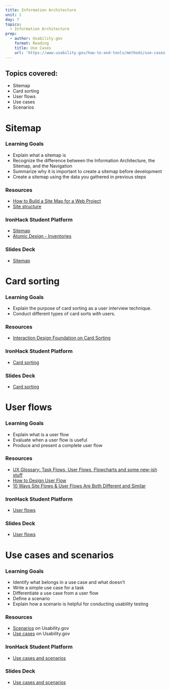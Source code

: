 ```yaml
---
title: Information Architecture
unit: 1
day: 7
topics:
  - Information Architecture
prep:
  - author: Usability.gov
    format: Reading
    title: Use Cases
    url: 'https://www.usability.gov/how-to-and-tools/methods/use-cases.html'
---
```

## Topics covered:

* Sitemap
* Card sorting
* User flows
* Use cases
* Scenarios

# Sitemap

### Learning Goals

* Explain what a sitemap is
* Recognize the difference between the Information Architecture, the Sitemap, and the Navigation
* Summarize why it is important to create a sitemap before development
* Create a sitemap using the data you gathered in previous steps

### Resources

* [How to Build a Site Map for a Web Project](https://blog.kohactive.com/building-sitemaps/)
* [Site structure](https://webstyleguide.com/wsg3/3-information-architecture/3-site-structure.html)

### IronHack Student Platform

* [Sitemap](http://learn.ironhack.com/#/learning_unit/7036)
* [Atomic Design - Inventories](http://learn.ironhack.com/#/learning_unit/7068)

### Slides Deck

* [Sitemap](https://drive.google.com/open?id=1r5FujHp5GqJwEIQn6dHsnz_xu74tQ1ZYZgs3CaeBmcs)

# Card sorting

### Learning Goals

* Explain the purpose of card sorting as a user interview technique.
* Conduct different types of card sorts with users.

### Resources

* [Interaction Design Foundation on Card Sorting](https://www.interaction-design.org/literature/book/the-encyclopedia-of-human-computer-interaction-2nd-ed/card-sorting)

### IronHack Student Platform

* [Card sorting](http://learn.ironhack.com/#/learning_unit/7037)

### Slides Deck

* [Card sorting](https://drive.google.com/open?id=10H-8K1--DpG9a4HLFICGf-uf8BRKLLN3nt0TOyXYE54)

# User flows

### Learning Goals

* Explain what is a user flow
* Evaluate when a user flow is useful
* Produce and present a complete user flow

### Resources

* [UX Glossary: Task Flows, User Flows, Flowcharts and some new-ish stuff](https://uxplanet.org/ux-glossary-task-flows-user-flows-flowcharts-and-some-new-ish-stuff-2321044d837d)
* [How to Design User Flow](https://conversionxl.com/blog/how-to-design-user-flow/)
* [10 Ways Site Flows & User Flows Are Both Different and Similar](https://slickplan.com/blog/site-flow-and-user-flow-differences-and-similarities)

### IronHack Student Platform

* [User flows](http://learn.ironhack.com/#/learning_unit/7039)

### Slides Deck

* [User flows](https://drive.google.com/open?id=1uVCgz8HbAxXY8Dgl3Vf0ECLK2znRPvsAsy7jW-nvd70)

# Use cases and scenarios

### Learning Goals

* Identify what belongs in a use case and what doesn’t
* Write a simple use case for a task
* Differentiate a use case from a user flow
* Define a scenario
* Explain how a scenario is helpful for conducting usability testing

### Resources

* [Scenarios](https://www.usability.gov/how-to-and-tools/methods/scenarios.html) on Usability.gov
* [Use cases](https://www.usability.gov/how-to-and-tools/methods/use-cases.html) on Usability.gov

### IronHack Student Platform

* [Use cases and scenarios](http://learn.ironhack.com/#/learning_unit/7038)

### Slides Deck

* [Use cases and scenarios](https://drive.google.com/open?id=1SWNeaEc4T8BAGxyTMCzKce1HauvvZiUrDGPq9fdvhS8)
